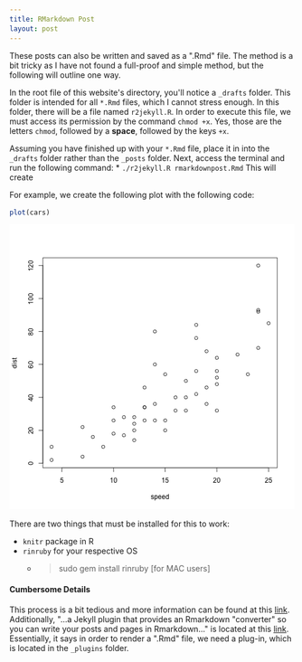 ```yaml
---
title: RMarkdown Post
layout: post
---
```




These posts can also be written and saved as a ".Rmd" file. The method is a bit tricky as I have not found a full-proof and simple method, but the following will outline one way.

In the root file of this website's directory, you'll notice a `_drafts` folder. This folder is intended for all `*.Rmd` files, which I cannot stress enough. In this folder, there will be a file named `r2jekyll.R`. In order to execute this file, we must access its permission by the command `chmod +x`. Yes, those are the letters `chmod`, followed by a **space**, followed by the keys `+x`. 

Assuming you have finished up with your `*.Rmd` file, place it in into the `_drafts` folder rather than the `_posts` folder. Next, access the terminal and run the following command:
	* `./r2jekyll.R rmarkdownpost.Rmd`
This will create 



For example, we create the following plot with the following code:

```r
plot(cars)
```

![plot of chunk car-plot](/images/rmarkdown-post-car-plot-1.png) 

There are two things that must be installed for this to work:

 * `knitr` package in R
 * `rinruby` for your respective OS
 	* > sudo gem install rinruby [for MAC users]



#### Cumbersome Details

This process is a bit tedious and more information can be found at this [link](https://sites.google.com/a/ddahl.org/rinruby-users/). Additionally, "...a Jekyll plugin that provides an Rmarkdown "converter" so you can write your posts and pages in Rmarkdown..." is located at this [link](https://github.com/atbradley/jekyll-rmarkdown). Essentially, it says in order to render a ".Rmd" file, we need a plug-in, which is located in the `_plugins` folder. 


